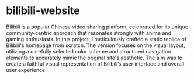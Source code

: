 # bilibili-website
Bilibili is a popular Chinese video sharing platform, celebrated for its unique community-centric approach that resonates strongly with anime and gaming enthusiasts. In this project, I meticulously crafted a static replica of Bilibili's homepage from scratch. The version focuses on the visual layout, utilizing a carefully selected color scheme and structured navigation elements to accurately mimic the original site's aesthetic. The aim was to create a faithful visual representation of Bilibili’s user interface and overall user experience.

